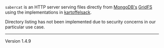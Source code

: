 `sabercat` is an HTTP server serving files directly from [MongoDB's][1]
[GridFS][2] using the implementations in [kartoffelsack][3].

Directory listing has not been implemented due to security
concerns in our particular use case.

[1]: http://www.mongodb.org/
[2]: http://www.mongodb.org/display/DOCS/GridFS
[3]: http://github.com/voxelbrain/kartoffelsack
---
Version 1.4.9
